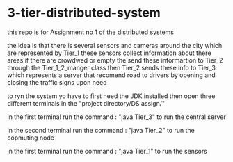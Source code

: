 # 3-tier-distributed-system
this repo is for Assignment no 1 of the distributed systems


the idea is that there is several sensors and cameras around the city which are represented by Tier_1 
these sensors collect information about there areas if there are crowdwed or empty
the send these informartion to Tier_2 through the Tier_1_2_manger class 
then Tier_2 sends these info to Tier_3 which represents a server that recomend road to drivers by opening and closing the traffic signs upon need 


to ryn the system yo have to first need the JDK installed
then open three different terminals in the "project directory/DS assign/"

in the first terminal run the command : "java Tier_3"    to run the central server

in the second terminal run the command : "java Tier_2"    to run the copmuting node

in the first terminal run the command : "java Tier_1"    to run the sensors


